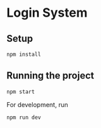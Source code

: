 # Login System

## Setup


```
npm install
```

## Running the project

```
npm start
```

For development, run
```
npm run dev
```